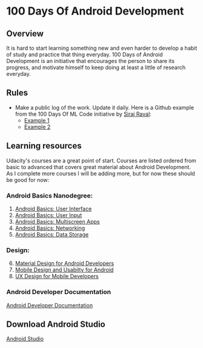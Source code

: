 # 100 Days Of Android Development

## Overview
It is hard to start learning something new and even harder to develop a habit of study and practice that thing everyday. 100 Days of Android Development is an initiative that encourages the person to share its progress, and motivate himself to keep doing at least a little of research everyday. 
 
## Rules
* Make a public log of the work. Update it daily. Here is a Github example from the 100 Days Of ML Code initiative by [Siraj Raval](https://gist.github.com/llSourcell):
  - [Example 1](https://gist.github.com/llSourcell/43194e486a92532bc343f7837b178eda)
  - [Example 2](https://github.com/LordSomen/100DaysOfML/blob/master/Log.md)

## Learning resources
Udacity's courses are a great point of start. Courses are listed ordered from basic to advanced that covers great material about Android Development. As I complete more courses I will be adding more, but for now these should be good for now:

### Android Basics Nanodegree:
1. [Android Basics: User Interface](https://www.udacity.com/course/android-basics-user-interface--ud834)
2. [Android Basics: User Input](https://www.udacity.com/course/android-basics-user-input--ud836)
3. [Android Basics: Multiscreen Apps](https://www.udacity.com/course/android-basics-multiscreen-apps--ud839)
4. [Android Basics: Networking](https://www.udacity.com/course/android-basics-networking--ud843)
5. [Android Basics: Data Storage](https://www.udacity.com/course/android-basics-data-storage--ud845)

### Design:
6. [Material Design for Android Developers](https://www.udacity.com/course/material-design-for-android-developers--ud862)
7. [Mobile Design and Usabilty for Android](https://www.udacity.com/course/mobile-design-and-usability-for-android--ud358)
8. [UX Design for Mobile Developers](https://www.udacity.com/course/ux-design-for-mobile-developers--ud849)

### Android Developer Documentation
[Android Developer Documentation](https://developer.android.com/docs/)

## Download Android Studio
[Android Studio](https://developer.android.com/studio/)
